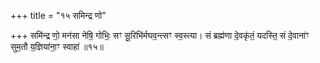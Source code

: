+++
title = "१५ समिन्द्र णो"

+++
समि॑न्द्र णो॒ मन॑सा नेषि॒ गोभिः॒ सꣳ सू॒रिभि॑र्मघव॒न्त्सꣳ स्व॒स्त्या। सं ब्रह्म॑णा दे॒वकृ॑तं॒ यदस्ति॒ सं दे॒वाना॑ꣳ सुम॒तौ य॒ज्ञिया॑ना॒ꣳ स्वाहा॑ ॥१५॥